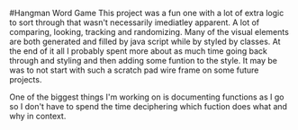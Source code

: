 #Hangman Word Game
This project was a fun one with a lot of extra logic to sort through that wasn't necessarily imediatley apparent. A lot of comparing, looking, tracking and randomizing. Many of the visual elements are both generated and filled by java script while by styled by classes. At the end of it all I probably spent more about as much time going back through and styling and then adding some funtion to the style. It may be was to not start with such a scratch pad wire frame on some future projects.  

One of the biggest things I'm working on is documenting functions as I go so I don't have to spend the time deciphering which fuction does what and why in context. 
